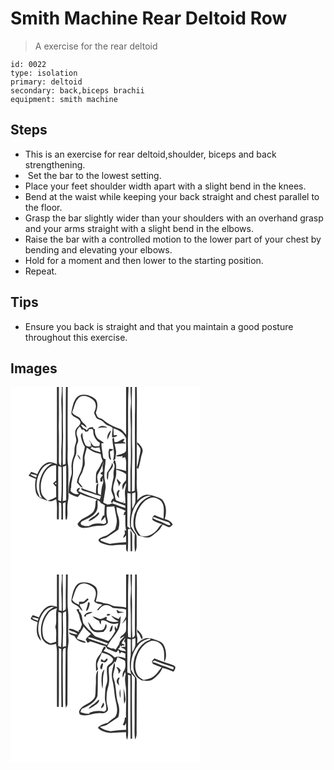 # Smith Machine Rear Deltoid Row
> A exercise for the rear deltoid

``` 
id: 0022 
type: isolation 
primary: deltoid 
secondary: back,biceps brachii 
equipment: smith machine 
``` 

## Steps

 - This is an exercise for rear deltoid,shoulder, biceps and back strengthening.
 -  Set the bar to the lowest setting.
 - Place your feet shoulder width apart with a slight bend in the knees.
 - Bend at the waist while keeping your back straight and chest parallel to the floor.
 - Grasp the bar slightly wider than your shoulders with an overhand grasp and your arms straight with a slight bend in the elbows.
 - Raise the bar with a controlled motion to the lower part of your chest by bending and elevating your elbows.
 - Hold for a moment and then lower to the starting position.
 - Repeat.

## Tips

 - Ensure you back is straight and that you maintain a good posture throughout this exercise.

## Images

<svg width="227pt" height="300" viewBox="0 0 227 225" xmlns="http://www.w3.org/2000/svg"><g fill="#FFF"><path d="M0 0h55.71c0 30.85.02 61.7-.01 92.56-3.79-1.3-7.98-3.45-11.98-1.68-5.71 2.55-9.23 8.13-11.59 13.68-2.4-.97-4.84-1.83-7.29-2.67-1.06 1.45-2.1 2.91-3.15 4.38 2.82 1.59 5.84 2.77 8.84 3.96-1.42 5.11-1.17 10.49-.21 15.65 1.06 3.81 3.86 7.55 8 8.18 3.37 1.57 6.95 3.18 10.75 3.07 2.05-.44 3.89-1.5 5.75-2.43 1.68 7.93.58 16.08.91 24.11l2.26.04c.15-6.88.01-13.77.13-20.66.89.4 1.77.8 2.65 1.19.53 6.53.21 13.08.28 19.62h1.97c-.04-6.49.13-12.98-.18-19.46 1.07-.48 2.13-.96 3.2-1.43-.01 6.99-.66 14.04.28 21l1.22-.05c1.47-5.25.51-10.75.78-16.11-.08-4.37 1.53-8.57 1.27-12.95-.65-11.69.26-23.41-.35-35.1-1.21-6.94-.66-13.99-.57-20.98-.3-24.64-.08-49.28.01-73.92h70.03c.05 19.08-.11 38.16.08 57.24-2.16-2.39-3.98-5.31-6.89-6.85-7.24-2.68-14.57-5.76-20.4-10.91-2.09-1.39-4.6-1.97-6.74-3.25-1.1-1.58-1.68-3.44-2.42-5.2 1.8-5.17 3.39-11.41-.18-16.21-4.88-4.35-11.92-7.02-18.4-5.08-4.56 1.51-6.91 6.21-8.38 10.44-.98 3.86-2.28 7.73-2.35 11.75 1.9 5.37 10.58 4.71 10.99 11.15-.91 3.61-5.26 5.61-6.19 9.42-.8 3.57.65 7.07 1.09 10.59.33 2.49-.82 4.82-1.47 7.15-1.27 4.05-.03 8.48-1.66 12.44-1.48 3.95-2.62 8.07-2.64 12.31-.07 4 1.07 8.1-.39 11.98-2.12 6.48-3.2 13.31-2.9 20.14 3.33 2.29 7.02 4 10.95 4.97 1.04-1.26 2.07-2.52 3.11-3.77 6.23 3.34 13.36 4.18 19.81 7.02-.39.41-1.18 1.22-1.57 1.62-.27 4.22-.18 8.84-2.66 12.47-3.26 3.98-8.07 6.13-12.51 8.49-2.85 1.33-4.55 4.07-6.59 6.32 1.21 4.71 6.63 5.15 10.68 4.72 5.01-.7 9.83-2.68 14.95-2.52 3.39-.07 7.65.7 9.97-2.46 1.75-1.59.54-3.95.24-5.87-1.31-4.65-.97-9.52-.79-14.27 3.03-.05 6.04-.52 9.07-.62 1.11 4.57 1.73 9.25 2.7 13.85 1.04 4.74-.33 9.52-1.74 14.03-2.45 1.65-4.83 3.38-7.11 5.24-3.47 3.08-8.73 2.86-12.08 6.14-2.1 1.75.83 3.83 2.37 4.67 4.86 1.88 10.12 3.69 15.4 2.78 4.84-.71 9.74-.38 14.6-.72.29 2.92-.95 6.68 1.97 8.63.87-9.06.26-18.17.42-27.26.77-.01 2.3-.05 3.06-.06 1.58 2.07 3.26 4.08 4.99 6.04-.22 7.13-.64 14.32.37 21.41 2.81-4.14 1.63-9.31 1.89-13.99-.16-2.89.58-6.27-1.56-8.62-1.96-2.54-3.56-5.32-5.15-8.1-.39-9.36.89-19.32 6.71-27 3.79-5.66 10.13-10.49 17.29-9.64-4.27 1.75-8.56 3.83-11.63 7.41-3.87 3.8-5.54 9.05-7.92 13.78-1.49 5.58-2.27 11.52-.94 17.22.79 3.55 3.12 6.43 5.12 9.37 4.59.82 9.24 3.24 13.95 1.82 3.36-1.39 5.72-4.34 8.65-6.38 3.09-2.1 4.73-5.52 6.7-8.56 2.27.65 4.33 1.86 6.56 2.65 2.35 1.3 3.88-1.64 5.59-2.75-1.8-3.97-5.68-5.8-9.71-6.76 2.35-7.08 2.38-15.35-1.83-21.75-1.24-2.15-3.63-3.13-5.83-4-4.32-1.71-8.81-3.29-13.51-3.4-4.77.19-8.5 3.59-11.81 6.67.19-3.34.54-6.72.08-10.05-1.35-8.27-.23-16.67-.67-24.99.22-17.3-.12-34.6.09-51.9-.12-16.33.46-32.67-.08-48.99H227v225H0V0m152 69.93l.72-.8c1.08 1.59 2.43 3.07 3.13 4.88.6 3.72-1.03 7.24-1.55 10.86-.54 3.99-1.57 7.87-2.73 11.72.44.71.9 1.41 1.36 2.12 2.82-6.32 2.97-13.33 5.31-19.79 1.83-5.31-2.92-9.52-6.23-12.91-.01 1.31-.01 2.61-.01 3.92m-8.08 101.76c.15 8.46.11 16.92.2 25.38.48-.01 1.43-.02 1.91-.02-.08-6.39.09-12.77-.05-19.15-.02-2.24-.68-4.43-2.06-6.21z"/><path d="M58.1 0h3.44c.13 3.3.11 6.61-.24 9.9-.93 9.36.38 18.75.12 28.13-.18 11.98.44 23.99-.39 35.96-.42 6.81.48 13.68-.54 20.46-3.16-1.77-2.34-5.45-2.45-8.43.03-12.67.26-25.34-.16-38 .47-16 .04-32.01.22-48.02zM62.59 0h3.93c-.46 30.83.08 61.68-.48 92.51-.8.26-2.41.78-3.22 1.04-.16-11.51-.07-23.03.28-34.54-.35-13-.31-26-.23-39.01-.04-6.67-.55-13.33-.28-20zM141.61 0h2.37c.01 5.06.3 10.1.6 15.15.37 5.31-.66 10.59-.61 15.9-.15 8.01.61 15.99.45 24-.18 14.99.46 29.99-.45 44.97-.13 8.57.12 17.14-.09 25.71-.68-.22-2.05-.65-2.73-.86-.16-13.63-.01-27.26-.03-40.88.11-8.33-.55-16.65-.06-24.97.18-19.67-.35-39.36.55-59.02zM145.76 0h3.79c-.12 11.33.15 22.66-.22 33.98-.17 30.18.25 60.37-.33 90.55-.82.25-2.44.77-3.25 1.03.17-12.16-.24-24.33.21-36.48.25-6.7.14-13.41-.07-20.1-.34-15.34.37-30.7-.35-46.03-.08-7.65.3-15.3.22-22.95zM82.38 12.55c4.47-3.34 10.41-1.44 14.63 1.33 3.02 1.64 5.23 4.75 5.37 8.23.53 3.16-1.24 5.99-2.05 8.92.53 1.95 1.52 3.74 2.42 5.54.83 1.94 3.28 2.01 4.93 2.92 3.05.96 4.83 3.75 7.23 5.63 2.55 1.35 5.62 1.82 7.71 3.97-.16 3.82-1.11 7.62-.63 11.47 2.14-.69 5.12-.19 6.1-2.76-1.08.04-3.23.11-4.3.14-.07-2.76-.1-5.52-.24-8.27 6.43 1.49 12.14 5.61 15.02 11.63.33 5.15.27 10.34.03 15.5-2.51 3.76-7.62 3.59-11.36 5.38l-.08 1c2.54.1 5.08-.08 7.6-.39l-.88 2.47c.91-.25 2.72-.76 3.63-1.01 2.33 5.2.72 11.09 1.26 16.59-3.94-1.22-7.95-2.44-12.11-2.59.51-3.66-.05-7.39-1.52-10.77-1.42.26-1.23 2.33-1.89 3.29 2.39 2.16 1.77 5.59.95 8.33-.9 2.88-.57 5.95-.45 8.92-1.13 4.58-1.97 9.22-2.63 13.88-.86 4.13 2.6 7.45 2.65 11.53-.47.37-1.42 1.1-1.9 1.47-.46 1.13-.93 2.27-1.4 3.39.51.21 1.54.62 2.06.82l.44-2.28c4.75 2.18 9.8 3.58 14.69 5.41.05.75.16 2.24.21 2.98-5.44-1.43-10.48-4.01-15.87-5.56-1.86.34-3.57 1.67-5.53 1.26-1.84-.48-3.46-1.55-5.15-2.4.79-5.51 1.97-10.96 2.7-16.48.75-4.43-.85-8.75-1.31-13.12-.66-7.49 1.3-14.87 1.48-22.32-1.52-.09-3.12-.78-3.12-2.54-.51-5.48-1.98-10.86-2-16.38.78-.08 2.35-.24 3.13-.33-2.22-2.03-4.86-3.5-7.3-5.22-2.92-3.24-4.04-7.78-3.54-12.06l-1.39.73c-.18-.53-.55-1.6-.73-2.13l-.46-.46c-3.14-.54-6.2 1.1-7.22 4.14-.77-1.72-2.51-2.27-4.14-2.78-1.02-1.4-2.09-2.76-3.03-4.21 3.03-.77 4.46 2.64 7.16 3.22-1.11-3.96-5.46-5.47-7.04-9.18-1.77-4.97-8.68-4.16-10.5-9.18 2.65-5.93 3.2-13.17 8.37-17.67m22.53 37.04c3.61-1.61 7.51-1.04 11.33-.88-3.4-2.44-8.84-3.24-11.33.88m11.56 13.57c1.44-3.69 3.25-7.26 4.27-11.09-3.61 2.34-5.09 6.99-4.27 11.09m5.77-.93c.33 8.59 3.64 17.16.73 25.69l2.92-1.48c.01-3.44 1.37-6.83.68-10.27-.45-2.75-1.12-5.46-1.7-8.18 4.41.5 8.77-.75 13.16-.13.03-1.57-1.86-1.61-2.9-2.12.62-1.13 1.23-2.27 1.81-3.42-4.62-.31-7.34 5.22-12.21 3.66-.26-1.88-.49-3.77-.68-5.66-.61.64-1.21 1.27-1.81 1.91m-3.54 11.85c-.72 1.89-1.26 3.88-1 5.93.27 2.65-.19 6.42 3.09 7.32a38.76 38.76 0 0 1-1.5-10.15c1.67-.25 3.11-1.03 4.19-2.32l-4.78-.78m-2.92 28.84c.17 2.85-.78 6.01.84 8.58.74-2.85.81-5.8 1.07-8.71 2.04-3.64 7.41-7.28 4.28-11.89-.71 4.62-3.71 8.24-6.19 12.02z"/><path d="M83.15 47.45c.92 1.21 1.74 2.48 2.54 3.76.6 0 1.8-.01 2.4-.01.46.63 1.39 1.88 1.86 2.51.8-.15 2.41-.46 3.21-.61.22-.62.65-1.84.87-2.45 1-.11 2.99-.34 3.98-.46.45.68.88 1.37 1.31 2.06-.45 5.78 2.97 11.81 7.91 14.78-.16 1.28-.31 2.56-.46 3.84-2.42.11-5.03.85-7.3-.34-2.18-2.14-3.15-5.24-5.54-7.19 1.14 2.16 3.6 4.02 2.26 6.73l1.42.89c-2.94 1.12-6.94.89-8.31-2.45-1.73-4.33-3.23-8.91-2.85-13.64-1.63 1.11-2.41 3.05-1.88 4.98 1.05 4.19 2 8.53 4.66 12.04-.53 3.75-1.7 7.36-2.4 11.07-.47 4.7.48 9.59-1.3 14.12-.86 6.37-5.9 11.29-5.71 17.92 2.59 1.75 3.55 5.53 7.08 5.74-1.54-2.35-3.39-4.47-5.21-6.6.58-3.01.98-6.18 2.84-8.74 2.08-2.94 2.55-6.57 3.83-9.86 1.86-3.98-.22-8.37.62-12.51.67-3.48 1.86-6.84 2.56-10.31 3.59 1.91 6.57 4.95 10.55 6.12 2.03.54 4.09.99 6.11 1.58a26.3 26.3 0 0 0 2.48 8.54c-1.27 1.82-2.3 3.79-3.14 5.84-1.24 2.89-3.71 5.14-4.64 8.18-.69 4.04-.24 8.16-.52 12.23.69.03 2.07.1 2.75.13-.51-3.84-2.14-8.2.31-11.72 2.72-4.32 4.49-9.1 6.35-13.83-.19 1.59-.67 3.11-1.29 4.58.11 2.3.2 4.6.27 6.91-1.25.58-2.14 1.57-2.8 2.76.98.57 1.95 1.14 2.93 1.72a46.632 46.632 0 0 0-3.22 4.06l.12 3.62c.82.04 1.65.09 2.48.14.06-1.6.13-3.19.22-4.79.41 2.34 1.37 4.82.37 7.14-1.72 4.41-1.88 9.21-2.24 13.88-.84-.37-2.52-1.12-3.36-1.49-1.16-4.3.07-8.68.06-13.03-.69.62-1.37 1.26-2.03 1.91-.74 3.48-.75 7.05-.72 10.59-5.58-2.82-11.81-3.93-17.42-6.69-.89 2.15 1.28 3.2 2.91 3.55 6.88 1.87 13.55 4.43 20.43 6.29-.42 1.38-.83 2.77-1.26 4.15-8.82-2.92-17.6-6.08-25.97-10.14.6-.97 1.79-2.91 2.39-3.88-2.35-.11-3.81.88-4.36 2.97.49 1.67 1.79 2.91 2.75 4.3-3.17 1.14-6.64-.46-9.01-2.55-1.83-1.61-.41-4.03-.15-6-.34-3.95 1.13-7.78 1.52-11.69 1.45-6.25-.18-12.74 1.32-18.98.63-3.2 2.46-6 3.15-9.18.5-4.13-.52-8.52 1.54-12.35 1.45-2.83.73-5.92-.47-8.66-1.76-4.1-.11-8.71 3.2-11.48M80.11 80.8c.87 2.37 2.03 4.67 3.75 6.56.08-2.8-1.78-4.87-3.75-6.56z"/><path d="M95.88 73.59c.7-.65 1.39-1.31 2.1-1.94 2.5 2.4 5.85 1.09 8.81.7.41 1.98.86 3.96 1.29 5.94-4.32-.85-8.66-1.94-12.2-4.7zM38.35 97.5c2.9-3.64 7.33-5.99 12.06-5.76-9.66 4.53-14.93 15.08-15.84 25.31-.08 5.65-.09 11.74 3.49 16.47-.79-.36-2.37-1.09-3.16-1.45-1.19-3.67-3.29-7.11-3.47-11.04-.77-8.33 1.72-16.96 6.92-23.53z"/><path d="M42.24 100.96c2.72-3.95 7.49-7.56 12.43-6.86.32 6.09.02 12.19.12 18.28a74.767 74.767 0 0 0-3.67 3.22 20.61 20.61 0 0 0 3.63 3.95c.06 4.1.02 8.2.07 12.3-2.94 2.34-6.67 3.16-10.07 4.6-3.23-2.86-7-5.75-7.86-10.26-1.68-8.66.34-17.97 5.35-25.23zM57.32 94.91c1.39.68 4.35.18 3.93 2.45-.03 13.26.55 26.55-.61 39.78-.84-.35-2.52-1.06-3.36-1.41.06-13.61-.11-27.22.04-40.82zM62.91 95.72c1.32-.46 2.64-.92 3.96-1.39 0 13.85.06 27.69-.08 41.54-1.36.37-2.72.74-4.07 1.1.53-13.75.22-27.49.19-41.25zM126.83 99.11c4.2 1.36 8.67 2.54 11.96 5.66-.06 2.38.06 4.77-.24 7.14-1.21 1.9-3.34 3.18-4.05 5.39-.84 2-.17 4.16.08 6.21 1.55-2.65 2.07-5.82 4.18-8.15.07 4.27-1.83 8.31-1.48 12.6.29 3.85.57 7.71.64 11.58l-2.88-.07 1-2.87c-.4.58-1.18 1.76-1.57 2.34-2.49-.96-5.1-1.65-7.52-2.81-2.01-3-1.37-6.93-2.96-10.14-2.35-5.65.88-11.33 2.04-16.83 1.13-3.23.85-6.69.8-10.05m2.76 20.54c.97-1.54 1.92-3.09 2.85-4.65-1.48-1.75-3.05-3.44-4.82-4.91-.41 3.44 3.14 5.93 1.97 9.56m-2.16 8.43c-.18 2.19 1.68 3.74 2.93 5.29-.2-1.78-.46-3.55-.77-5.31.51-1.51 1-3.03 1.47-4.56-2.53-.04-3.28 2.57-3.63 4.58zM23.7 104.45c2.68-.14 5.21.77 7.74 1.45l-.52 2.62c-2.52-1.12-5.46-1.75-7.22-4.07z"/><path d="M53.57 115.02c1.38-.44 1.85.06 1.41 1.48-1.37.43-1.85-.06-1.41-1.48zM140.3 127.04c1.31.26 2.62.51 3.93.78.05 7.36.22 14.74-.02 22.1-1.03 6.64-1.55 13.45-.28 20.11-.91-.64-2.74-1.93-3.66-2.57.06-13.47-.08-26.95.03-40.42zM145.94 127.67l3.93-1.29c-.01 3.23.07 6.47.03 9.71.17 3.75-2.15 6.93-3.71 10.15-.3-6.18-.44-12.38-.25-18.57zM167.27 133.38c4.48-2.23 9.62.22 13.09 3.2 5.43 5.76 3.08 14.34 3.33 21.46-3.64-1.28-7.15-2.91-10.74-4.31-2 .67-3.12 3.83-2.55 5.9 3.34 2.71 7.77 3.51 11.66 5.16-3.37 1.26-4.43 5.04-6.88 7.37-4.63 5.12-12.26 8.8-19.08 6.26-3.47-3.98-6.28-8.84-6.35-14.26-.19-4.5.84-8.93 1.97-13.26 3.09-7.24 7.73-14.8 15.55-17.52zM104.51 135.75c1.52.82 3.3 1.51 3.59 3.43 1.69.92 3.4 1.81 5.1 2.71-.34 4.27-.64 8.55-.59 12.85l-1.33-.83c-.88 2.23-2.83 4.27-2.33 6.84 1.74-1.44 3.26-3.1 4.5-4.98.65 2.34 1.17 4.71 1.52 7.11l-2.71 1.55c-5.64-.92-11.88-1.61-16.87 1.83-.21-.23-.64-.68-.85-.91l.4 1.51c-2.66.15-5.41.29-7.92-.8-3.18-.05-3.65-3.68-1.04-5.07 6.05-2.89 13.11-5.42 16.78-11.42 2.79-4.09 1.46-9.22 1.75-13.82m.95 14.54c-1.73 1.7-3.24 3.67-5.34 4.95-2.37 1.74-5.48 2.96-6.49 5.97 4.32-1.4 8.09-4.22 11.39-7.27.71-.85 2.44-3.48.44-3.65zM127.14 144.18c3.85 1.34 7.83 2.41 11.29 4.66-2.31.77-2.2 3.19-2.63 5.13.48-.21 1.43-.61 1.9-.82.26 6.56-.52 13.23 1.22 19.65-.5-.36-1.49-1.07-1.99-1.42.15 1.56.28 3.12.39 4.69-.88 1.64-1.96 3.25-2.01 5.2 1.28-.91 2.4-2.02 3.46-3.17-.1 2.72-.08 5.45-.06 8.17-6.56.39-13.1.86-19.59 1.91a71.39 71.39 0 0 1-10.71-3.71c-.12-.39-.35-1.18-.46-1.57 3.07-1.36 6.77-1.25 9.37-3.62 4.01-2.69 8.03-5.39 12.02-8.12a26.765 26.765 0 0 0-.64-17.77c-1.11-2.95-1.33-6.11-1.56-9.21z"/><path d="M171.19 157.78c-.82-2.18 1.66-1.58 2.84-1.09 4.92 1.91 9.85 3.79 14.89 5.36 1.97.26 2.45 2.31 2.96 3.89-3.76.05-6.71-2.48-10.06-3.76-3.5-1.56-7.32-2.44-10.63-4.4z"/></g><g fill="#333"><path d="M55.71 0h2.39c-.18 16.01.25 32.02-.22 48.02.42 12.66.19 25.33.16 38 .11 2.98-.71 6.66 2.45 8.43 1.02-6.78.12-13.65.54-20.46.83-11.97.21-23.98.39-35.96.26-9.38-1.05-18.77-.12-28.13.35-3.29.37-6.6.24-9.9h1.05c-.27 6.67.24 13.33.28 20-.08 13.01-.12 26.01.23 39.01-.35 11.51-.44 23.03-.28 34.54.81-.26 2.42-.78 3.22-1.04.56-30.83.02-61.68.48-92.51h2.16c-.09 24.64-.31 49.28-.01 73.92-.09 6.99-.64 14.04.57 20.98.61 11.69-.3 23.41.35 35.1.26 4.38-1.35 8.58-1.27 12.95-.27 5.36.69 10.86-.78 16.11l-1.22.05c-.94-6.96-.29-14.01-.28-21-1.07.47-2.13.95-3.2 1.43.31 6.48.14 12.97.18 19.46h-1.97c-.07-6.54.25-13.09-.28-19.62-.88-.39-1.76-.79-2.65-1.19-.12 6.89.02 13.78-.13 20.66l-2.26-.04c-.33-8.03.77-16.18-.91-24.11-1.86.93-3.7 1.99-5.75 2.43-3.8.11-7.38-1.5-10.75-3.07-4.14-.63-6.94-4.37-8-8.18-.96-5.16-1.21-10.54.21-15.65-3-1.19-6.02-2.37-8.84-3.96 1.05-1.47 2.09-2.93 3.15-4.38 2.45.84 4.89 1.7 7.29 2.67 2.36-5.55 5.88-11.13 11.59-13.68 4-1.77 8.19.38 11.98 1.68.03-30.86.01-61.71.01-92.56M38.35 97.5c-5.2 6.57-7.69 15.2-6.92 23.53.18 3.93 2.28 7.37 3.47 11.04.79.36 2.37 1.09 3.16 1.45-3.58-4.73-3.57-10.82-3.49-16.47.91-10.23 6.18-20.78 15.84-25.31-4.73-.23-9.16 2.12-12.06 5.76m3.89 3.46c-5.01 7.26-7.03 16.57-5.35 25.23.86 4.51 4.63 7.4 7.86 10.26 3.4-1.44 7.13-2.26 10.07-4.6-.05-4.1-.01-8.2-.07-12.3a20.61 20.61 0 0 1-3.63-3.95c1.19-1.11 2.41-2.19 3.67-3.22-.1-6.09.2-12.19-.12-18.28-4.94-.7-9.71 2.91-12.43 6.86m15.08-6.05c-.15 13.6.02 27.21-.04 40.82.84.35 2.52 1.06 3.36 1.41 1.16-13.23.58-26.52.61-39.78.42-2.27-2.54-1.77-3.93-2.45m5.59.81c.03 13.76.34 27.5-.19 41.25 1.35-.36 2.71-.73 4.07-1.1.14-13.85.08-27.69.08-41.54-1.32.47-2.64.93-3.96 1.39m-39.21 8.73c1.76 2.32 4.7 2.95 7.22 4.07l.52-2.62c-2.53-.68-5.06-1.59-7.74-1.45m29.87 10.57c-.44 1.42.04 1.91 1.41 1.48.44-1.42-.03-1.92-1.41-1.48zM138.71 0h2.9c-.9 19.66-.37 39.35-.55 59.02-.49 8.32.17 16.64.06 24.97.02 13.62-.13 27.25.03 40.88.68.21 2.05.64 2.73.86.21-8.57-.04-17.14.09-25.71.91-14.98.27-29.98.45-44.97.16-8.01-.6-15.99-.45-24-.05-5.31.98-10.59.61-15.9-.3-5.05-.59-10.09-.6-15.15h1.78c.08 7.65-.3 15.3-.22 22.95.72 15.33.01 30.69.35 46.03.21 6.69.32 13.4.07 20.1-.45 12.15-.04 24.32-.21 36.48.81-.26 2.43-.78 3.25-1.03.58-30.18.16-60.37.33-90.55.37-11.32.1-22.65.22-33.98h1.91c.54 16.32-.04 32.66.08 48.99-.21 17.3.13 34.6-.09 51.9.44 8.32-.68 16.72.67 24.99.46 3.33.11 6.71-.08 10.05 3.31-3.08 7.04-6.48 11.81-6.67 4.7.11 9.19 1.69 13.51 3.4 2.2.87 4.59 1.85 5.83 4 4.21 6.4 4.18 14.67 1.83 21.75 4.03.96 7.91 2.79 9.71 6.76-1.71 1.11-3.24 4.05-5.59 2.75-2.23-.79-4.29-2-6.56-2.65-1.97 3.04-3.61 6.46-6.7 8.56-2.93 2.04-5.29 4.99-8.65 6.38-4.71 1.42-9.36-1-13.95-1.82-2-2.94-4.33-5.82-5.12-9.37-1.33-5.7-.55-11.64.94-17.22 2.38-4.73 4.05-9.98 7.92-13.78 3.07-3.58 7.36-5.66 11.63-7.41-7.16-.85-13.5 3.98-17.29 9.64-5.82 7.68-7.1 17.64-6.71 27 1.59 2.78 3.19 5.56 5.15 8.1 2.14 2.35 1.4 5.73 1.56 8.62-.26 4.68.92 9.85-1.89 13.99-1.01-7.09-.59-14.28-.37-21.41-1.73-1.96-3.41-3.97-4.99-6.04-.76.01-2.29.05-3.06.06-.16 9.09.45 18.2-.42 27.26-2.92-1.95-1.68-5.71-1.97-8.63-4.86.34-9.76.01-14.6.72-5.28.91-10.54-.9-15.4-2.78-1.54-.84-4.47-2.92-2.37-4.67 3.35-3.28 8.61-3.06 12.08-6.14 2.28-1.86 4.66-3.59 7.11-5.24 1.41-4.51 2.78-9.29 1.74-14.03-.97-4.6-1.59-9.28-2.7-13.85-3.03.1-6.04.57-9.07.62-.18 4.75-.52 9.62.79 14.27.3 1.92 1.51 4.28-.24 5.87-2.32 3.16-6.58 2.39-9.97 2.46-5.12-.16-9.94 1.82-14.95 2.52-4.05.43-9.47-.01-10.68-4.72 2.04-2.25 3.74-4.99 6.59-6.32 4.44-2.36 9.25-4.51 12.51-8.49 2.48-3.63 2.39-8.25 2.66-12.47.39-.4 1.18-1.21 1.57-1.62-6.45-2.84-13.58-3.68-19.81-7.02-1.04 1.25-2.07 2.51-3.11 3.77-3.93-.97-7.62-2.68-10.95-4.97-.3-6.83.78-13.66 2.9-20.14 1.46-3.88.32-7.98.39-11.98.02-4.24 1.16-8.36 2.64-12.31 1.63-3.96.39-8.39 1.66-12.44.65-2.33 1.8-4.66 1.47-7.15-.44-3.52-1.89-7.02-1.09-10.59.93-3.81 5.28-5.81 6.19-9.42-.41-6.44-9.09-5.78-10.99-11.15.07-4.02 1.37-7.89 2.35-11.75 1.47-4.23 3.82-8.93 8.38-10.44 6.48-1.94 13.52.73 18.4 5.08 3.57 4.8 1.98 11.04.18 16.21.74 1.76 1.32 3.62 2.42 5.2 2.14 1.28 4.65 1.86 6.74 3.25 5.83 5.15 13.16 8.23 20.4 10.91 2.91 1.54 4.73 4.46 6.89 6.85-.19-19.08-.03-38.16-.08-57.24M82.38 12.55c-5.17 4.5-5.72 11.74-8.37 17.67 1.82 5.02 8.73 4.21 10.5 9.18 1.58 3.71 5.93 5.22 7.04 9.18-2.7-.58-4.13-3.99-7.16-3.22.94 1.45 2.01 2.81 3.03 4.21 1.63.51 3.37 1.06 4.14 2.78 1.02-3.04 4.08-4.68 7.22-4.14l.46.46c.18.53.55 1.6.73 2.13l1.39-.73c-.5 4.28.62 8.82 3.54 12.06 2.44 1.72 5.08 3.19 7.3 5.22-.78.09-2.35.25-3.13.33.02 5.52 1.49 10.9 2 16.38 0 1.76 1.6 2.45 3.12 2.54-.18 7.45-2.14 14.83-1.48 22.32.46 4.37 2.06 8.69 1.31 13.12-.73 5.52-1.91 10.97-2.7 16.48 1.69.85 3.31 1.92 5.15 2.4 1.96.41 3.67-.92 5.53-1.26 5.39 1.55 10.43 4.13 15.87 5.56-.05-.74-.16-2.23-.21-2.98-4.89-1.83-9.94-3.23-14.69-5.41l-.44 2.28c-.52-.2-1.55-.61-2.06-.82.47-1.12.94-2.26 1.4-3.39.48-.37 1.43-1.1 1.9-1.47-.05-4.08-3.51-7.4-2.65-11.53.66-4.66 1.5-9.3 2.63-13.88-.12-2.97-.45-6.04.45-8.92.82-2.74 1.44-6.17-.95-8.33.66-.96.47-3.03 1.89-3.29 1.47 3.38 2.03 7.11 1.52 10.77 4.16.15 8.17 1.37 12.11 2.59-.54-5.5 1.07-11.39-1.26-16.59-.91.25-2.72.76-3.63 1.01l.88-2.47c-2.52.31-5.06.49-7.6.39l.08-1c3.74-1.79 8.85-1.62 11.36-5.38.24-5.16.3-10.35-.03-15.5-2.88-6.02-8.59-10.14-15.02-11.63.14 2.75.17 5.51.24 8.27 1.07-.03 3.22-.1 4.3-.14-.98 2.57-3.96 2.07-6.1 2.76-.48-3.85.47-7.65.63-11.47-2.09-2.15-5.16-2.62-7.71-3.97-2.4-1.88-4.18-4.67-7.23-5.63-1.65-.91-4.1-.98-4.93-2.92-.9-1.8-1.89-3.59-2.42-5.54.81-2.93 2.58-5.76 2.05-8.92-.14-3.48-2.35-6.59-5.37-8.23-4.22-2.77-10.16-4.67-14.63-1.33m.77 34.9c-3.31 2.77-4.96 7.38-3.2 11.48 1.2 2.74 1.92 5.83.47 8.66-2.06 3.83-1.04 8.22-1.54 12.35-.69 3.18-2.52 5.98-3.15 9.18-1.5 6.24.13 12.73-1.32 18.98-.39 3.91-1.86 7.74-1.52 11.69-.26 1.97-1.68 4.39.15 6 2.37 2.09 5.84 3.69 9.01 2.55-.96-1.39-2.26-2.63-2.75-4.3.55-2.09 2.01-3.08 4.36-2.97-.6.97-1.79 2.91-2.39 3.88 8.37 4.06 17.15 7.22 25.97 10.14.43-1.38.84-2.77 1.26-4.15-6.88-1.86-13.55-4.42-20.43-6.29-1.63-.35-3.8-1.4-2.91-3.55 5.61 2.76 11.84 3.87 17.42 6.69-.03-3.54-.02-7.11.72-10.59.66-.65 1.34-1.29 2.03-1.91.01 4.35-1.22 8.73-.06 13.03.84.37 2.52 1.12 3.36 1.49.36-4.67.52-9.47 2.24-13.88 1-2.32.04-4.8-.37-7.14-.09 1.6-.16 3.19-.22 4.79-.83-.05-1.66-.1-2.48-.14l-.12-3.62c1-1.41 2.07-2.77 3.22-4.06-.98-.58-1.95-1.15-2.93-1.72.66-1.19 1.55-2.18 2.8-2.76-.07-2.31-.16-4.61-.27-6.91.62-1.47 1.1-2.99 1.29-4.58-1.86 4.73-3.63 9.51-6.35 13.83-2.45 3.52-.82 7.88-.31 11.72-.68-.03-2.06-.1-2.75-.13.28-4.07-.17-8.19.52-12.23.93-3.04 3.4-5.29 4.64-8.18.84-2.05 1.87-4.02 3.14-5.84a26.3 26.3 0 0 1-2.48-8.54c-2.02-.59-4.08-1.04-6.11-1.58-3.98-1.17-6.96-4.21-10.55-6.12-.7 3.47-1.89 6.83-2.56 10.31-.84 4.14 1.24 8.53-.62 12.51-1.28 3.29-1.75 6.92-3.83 9.86-1.86 2.56-2.26 5.73-2.84 8.74 1.82 2.13 3.67 4.25 5.21 6.6-3.53-.21-4.49-3.99-7.08-5.74-.19-6.63 4.85-11.55 5.71-17.92 1.78-4.53.83-9.42 1.3-14.12.7-3.71 1.87-7.32 2.4-11.07-2.66-3.51-3.61-7.85-4.66-12.04-.53-1.93.25-3.87 1.88-4.98-.38 4.73 1.12 9.31 2.85 13.64 1.37 3.34 5.37 3.57 8.31 2.45l-1.42-.89c1.34-2.71-1.12-4.57-2.26-6.73 2.39 1.95 3.36 5.05 5.54 7.19 2.27 1.19 4.88.45 7.3.34.15-1.28.3-2.56.46-3.84-4.94-2.97-8.36-9-7.91-14.78-.43-.69-.86-1.38-1.31-2.06-.99.12-2.98.35-3.98.46-.22.61-.65 1.83-.87 2.45-.8.15-2.41.46-3.21.61-.47-.63-1.4-1.88-1.86-2.51-.6 0-1.8.01-2.4.01-.8-1.28-1.62-2.55-2.54-3.76m12.73 26.14c3.54 2.76 7.88 3.85 12.2 4.7-.43-1.98-.88-3.96-1.29-5.94-2.96.39-6.31 1.7-8.81-.7-.71.63-1.4 1.29-2.1 1.94m30.95 25.52c.05 3.36.33 6.82-.8 10.05-1.16 5.5-4.39 11.18-2.04 16.83 1.59 3.21.95 7.14 2.96 10.14 2.42 1.16 5.03 1.85 7.52 2.81.39-.58 1.17-1.76 1.57-2.34l-1 2.87 2.88.07c-.07-3.87-.35-7.73-.64-11.58-.35-4.29 1.55-8.33 1.48-12.6-2.11 2.33-2.63 5.5-4.18 8.15-.25-2.05-.92-4.21-.08-6.21.71-2.21 2.84-3.49 4.05-5.39.3-2.37.18-4.76.24-7.14-3.29-3.12-7.76-4.3-11.96-5.66m13.47 27.93c-.11 13.47.03 26.95-.03 40.42.92.64 2.75 1.93 3.66 2.57-1.27-6.66-.75-13.47.28-20.11.24-7.36.07-14.74.02-22.1-1.31-.27-2.62-.52-3.93-.78m5.64.63c-.19 6.19-.05 12.39.25 18.57 1.56-3.22 3.88-6.4 3.71-10.15.04-3.24-.04-6.48-.03-9.71l-3.93 1.29m21.33 5.71c-7.82 2.72-12.46 10.28-15.55 17.52-1.13 4.33-2.16 8.76-1.97 13.26.07 5.42 2.88 10.28 6.35 14.26 6.82 2.54 14.45-1.14 19.08-6.26 2.45-2.33 3.51-6.11 6.88-7.37-3.89-1.65-8.32-2.45-11.66-5.16-.57-2.07.55-5.23 2.55-5.9 3.59 1.4 7.1 3.03 10.74 4.31-.25-7.12 2.1-15.7-3.33-21.46-3.47-2.98-8.61-5.43-13.09-3.2m-62.76 2.37c-.29 4.6 1.04 9.73-1.75 13.82-3.67 6-10.73 8.53-16.78 11.42-2.61 1.39-2.14 5.02 1.04 5.07 2.51 1.09 5.26.95 7.92.8l-.4-1.51c.21.23.64.68.85.91 4.99-3.44 11.23-2.75 16.87-1.83l2.71-1.55c-.35-2.4-.87-4.77-1.52-7.11a22.673 22.673 0 0 1-4.5 4.98c-.5-2.57 1.45-4.61 2.33-6.84l1.33.83c-.05-4.3.25-8.58.59-12.85-1.7-.9-3.41-1.79-5.1-2.71-.29-1.92-2.07-2.61-3.59-3.43m22.63 8.43c.23 3.1.45 6.26 1.56 9.21 2.23 5.63 2.46 11.99.64 17.77-3.99 2.73-8.01 5.43-12.02 8.12-2.6 2.37-6.3 2.26-9.37 3.62.11.39.34 1.18.46 1.57a71.39 71.39 0 0 0 10.71 3.71c6.49-1.05 13.03-1.52 19.59-1.91-.02-2.72-.04-5.45.06-8.17-1.06 1.15-2.18 2.26-3.46 3.17.05-1.95 1.13-3.56 2.01-5.2-.11-1.57-.24-3.13-.39-4.69.5.35 1.49 1.06 1.99 1.42-1.74-6.42-.96-13.09-1.22-19.65-.47.21-1.42.61-1.9.82.43-1.94.32-4.36 2.63-5.13-3.46-2.25-7.44-3.32-11.29-4.66m44.05 13.6c3.31 1.96 7.13 2.84 10.63 4.4 3.35 1.28 6.3 3.81 10.06 3.76-.51-1.58-.99-3.63-2.96-3.89-5.04-1.57-9.97-3.45-14.89-5.36-1.18-.49-3.66-1.09-2.84 1.09z"/><path d="M104.91 49.59c2.49-4.12 7.93-3.32 11.33-.88-3.82-.16-7.72-.73-11.33.88zM116.47 63.16c-.82-4.1.66-8.75 4.27-11.09-1.02 3.83-2.83 7.4-4.27 11.09zM122.24 62.23c.6-.64 1.2-1.27 1.81-1.91.19 1.89.42 3.78.68 5.66 4.87 1.56 7.59-3.97 12.21-3.66-.58 1.15-1.19 2.29-1.81 3.42 1.04.51 2.93.55 2.9 2.12-4.39-.62-8.75.63-13.16.13.58 2.72 1.25 5.43 1.7 8.18.69 3.44-.67 6.83-.68 10.27l-2.92 1.48c2.91-8.53-.4-17.1-.73-25.69zM152 69.93c0-1.31 0-2.61.01-3.92 3.31 3.39 8.06 7.6 6.23 12.91-2.34 6.46-2.49 13.47-5.31 19.79-.46-.71-.92-1.41-1.36-2.12 1.16-3.85 2.19-7.73 2.73-11.72.52-3.62 2.15-7.14 1.55-10.86-.7-1.81-2.05-3.29-3.13-4.88l-.72.8z"/><path d="M118.7 74.08l4.78.78c-1.08 1.29-2.52 2.07-4.19 2.32.05 3.44.55 6.84 1.5 10.15-3.28-.9-2.82-4.67-3.09-7.32-.26-2.05.28-4.04 1-5.93zM80.11 80.8c1.97 1.69 3.83 3.76 3.75 6.56-1.72-1.89-2.88-4.19-3.75-6.56zM115.78 102.92c2.48-3.78 5.48-7.4 6.19-12.02 3.13 4.61-2.24 8.25-4.28 11.89-.26 2.91-.33 5.86-1.07 8.71-1.62-2.57-.67-5.73-.84-8.58zM129.59 119.65c1.17-3.63-2.38-6.12-1.97-9.56 1.77 1.47 3.34 3.16 4.82 4.91-.93 1.56-1.88 3.11-2.85 4.65zM127.43 128.08c.35-2.01 1.1-4.62 3.63-4.58-.47 1.53-.96 3.05-1.47 4.56.31 1.76.57 3.53.77 5.31-1.25-1.55-3.11-3.1-2.93-5.29zM105.46 150.29c2 .17.27 2.8-.44 3.65-3.3 3.05-7.07 5.87-11.39 7.27 1.01-3.01 4.12-4.23 6.49-5.97 2.1-1.28 3.61-3.25 5.34-4.95zM143.92 171.69c1.38 1.78 2.04 3.97 2.06 6.21.14 6.38-.03 12.76.05 19.15-.48 0-1.43.01-1.91.02-.09-8.46-.05-16.92-.2-25.38z"/></g></svg>
<svg width="227pt" height="300" viewBox="0 0 227 225" xmlns="http://www.w3.org/2000/svg"><g fill="#FFF"><path d="M0 0h55.71c0 12.92.02 25.84 0 38.77-3.17-1.02-6.7-2.37-9.95-.89-5.74 2.53-9.27 8.16-11.64 13.72-2.42-1-4.89-1.9-7.36-2.76-.93 1.4-1.9 2.78-2.67 4.28 2.31 2.23 5.61 2.84 8.48 4.08-1.61 7.42-2.24 16.96 4.14 22.41-.69-3.96-3.02-7.46-3.3-11.51-.81-8.84 1.96-18.14 7.97-24.74 2.78-3.15 6.91-4.57 11.03-4.78-2.87 1.96-5.99 3.7-8.25 6.4-6.87 8.45-9.19 20.06-6.64 30.59 1.4 4.36 5.32 7.67 9.7 8.79 2.53.21 4.99-.63 7.43-1.18.52 3.25 1.14 6.51 1.09 9.81-.02 21.94-.06 43.88 0 65.82.56.01 1.68.02 2.24.03.24-23.57-.03-47.14.17-70.71.95.49 1.9.97 2.85 1.46-.23 23.14-.09 46.28.07 69.41h1.95c-.05-17.99-.47-35.97-.29-53.96.2-5.22-.57-10.54.52-15.68.97-.49 1.98-.91 2.97-1.33-.08 17.31-.41 34.62-.27 51.93.05 6.63-.45 13.3.43 19.89.95-1.44 2.02-2.98 1.92-4.8.14-20.35.15-40.71.13-61.07-.18-5.69 1.73-11.23 1.1-16.95-.92-12.65.89-25.39-.93-37.99-.28-13.01.16-26.03.06-39.04h70.05c.02 13.23-.02 26.46.02 39.69-5.94-1.81-12.52-.32-18.18-3.16-2.68-1.32-5.65-1.74-8.59-1.95-3-1.53-6.31-1.96-9.62-2.12 1.21-5.55 3.55-11.74.25-17.05-4.92-5.46-13.18-7.28-20.11-5.05-3.66 1.66-5.46 5.64-6.87 9.17-1.14 4.05-2.43 8.16-2.58 12.4.89 2.98 4.22 3.89 6.55 5.44 2.97 1.45 4 5.01 7.05 6.4-1.03-2.31-2.3-4.5-3.73-6.59.28-.61.57-1.23.86-1.84 4.36.72 7.23-2.62 9.98-5.34-.32-.39-.97-1.16-1.3-1.54-1.54 1.38-3.08 2.78-4.6 4.19-1.91.05-3.82.11-5.73.16.09.87.27 2.61.37 3.48-3.33-1.14-6.63-2.77-8.51-5.88 2.4-5.69 3.16-12.28 7.46-17 2.73-2.83 7.15-3.33 10.71-1.91 4.1 1.55 8.77 3.97 9.91 8.59 1.06 3.58-.21 7.21-1.24 10.63-1.39 2.66 2.48 3.34 4.09 4.35 1.82.2 3.6.59 5.36 1.09-2.32 1.79-4.44 3.81-6.27 6.11l1.06.86c2.52-2.99 5.54-6.82 9.92-6.41 3.15-.3 5.7 1.59 7.96 3.5 5.22.77 10.58.44 15.73 1.73.03 2.97.29 5.96-.16 8.91-1.14 2.94-3.09 5.47-4.57 8.24 1.6-1.7 3.18-3.42 4.76-5.14-.07 4.66.3 9.34-.17 13.98-.71 1.88-2.41 3.17-3.69 4.66-2.12.6-2.89 2.62-3.54 4.51 1.89-1.09 3.7-2.3 5.54-3.47-1.95 3.42-6.35 5.55-6.35 9.87-1.51 2.2-2.97 4.44-4.43 6.68-1.27-1.33-2.9-1.9-4.6-1.26-1.86-.75-3.7-1.56-5.49-2.47 3.33-7.14 9.27-12.63 13.08-19.48 2.65-5.29 3.12-11.33 3.13-17.15-.8 1.17-1.58 2.35-2.37 3.53-3.04-1.08-5.91-2.56-8.75-4.09 1.79 3.49 5.46 5.06 8.67 6.94-5.06 1.8-10.3.57-14.78-2.12.21-.54.62-1.62.82-2.16-.25-.31-.77-.92-1.03-1.23-2.45 1.13-4.92 3.01-7.76 2.64-2.88-.96-5.41-3.14-8.6-2.97 2.31 2.2 5.06 3.85 7.9 5.27.37 1.61 1.05 3.11 2.15 4.36.1-1.58.21-3.15.33-4.73 4.78-1.71 8.15 2.68 12.47 3.68 2.71.88 5.51-.1 8.2-.51-.65 2.36-1.32 4.71-1.97 7.06-.5-.88-1.5-2.66-2-3.54a8.88 8.88 0 0 0 .29 5.97c-2.25 4.36-4.8 8.61-8.37 12.04-4.65-1.89-9.43-3.43-14.15-5.14-3.37-1.02-4.65-4.63-7.18-6.74-3.31-2.85-6.09-6.2-8.72-9.67-1.54-4.82-.85-10.76-5.08-14.31.05-.6.17-1.82.23-2.43-.87.04-2.59.11-3.45.15 1.42 3.02 3.55 5.8 3.87 9.23.36 3.1 2.03 5.82 2.8 8.79-.52 2.02-1.34 3.95-2.01 5.92-.56.33-1.66.99-2.21 1.32.3.49.9 1.46 1.21 1.95-4.1-1.26-8.09-4.4-12.42-3.86-.07.29-.21.86-.28 1.14 3.29 2.27 8.19 1.96 10.52 5.56-3.6.03-6.93-1.37-10.24-2.58-.09 3.07 4.47 3.48 6.69 4.73 2.2 4.99 7.72 7.57 12.86 7.83.06-.25.2-.74.27-.99-3.29-1.75-6.92-2.64-10.42-3.87 1.64-5.45 6.12-9.31 8.04-14.61 2.52 3.42 5.66 6.29 8.93 8.98-2.48 1.79-4.73 3.86-6.41 6.42.56.98 1.11 1.97 1.64 2.97.12.26.36.78.47 1.03 1.3.03 2.25-1.08 3.37-1.58 5.94 1.67 11.64 4.11 17.67 5.49l.6.31 1.25 1.73c.26.39.77 1.18 1.02 1.57 3.61 1.3 7.09 2.94 10.79 3.99.83-.89 1.67-1.78 2.51-2.67.52 1.48 1 2.96 1.48 4.46.48-.54 1.43-1.63 1.91-2.17 1.62.67 3.25 1.33 4.88 1.99 0 1.85-.01 3.69-.01 5.53-4.16-1.01-8.61-3.01-12.76-.84-3.72-3.69-8.39-6.15-13.38-7.66.91-1.36 1.85-2.72 2.82-4.04-.65-.53-1.3-1.06-1.96-1.58-1.54 2.26-2.83 4.71-3.47 7.39-2.21 2.95-4.94 5.69-6.07 9.29-.89 4.23-.41 8.61-.22 12.89.77-.76 1.54-1.53 2.31-2.3-.62-2.41-1.48-4.98-.65-7.46 1.57-4.2 3.64-8.2 5.28-12.38 4.91 1.27 10.24 2.97 13.27 7.34.72 5.04-5.38 6.12-7.11 9.98-.71 5.65.62 11.34.29 17.02-.38 3.37-2.32 6.4-2.33 9.85-.15 4.3-.87 8.62-.41 12.93.84 3.89 2.02 7.89 1.35 11.91-.71.62-1.43 1.21-2.19 1.76-5.95-1.36-12.21-1.15-17.79 1.49l-.08 1.03c-3.69.01-7.32-.69-10.79-1.95.56-1.61.77-3.72 2.63-4.38 7-3.14 14.89-7.16 17.82-14.73.77-10.33.09-20.69.68-31.03-3.74 4.91-2.07 11.35-2.63 17.04-.47 4.95-.05 9.98-1.02 14.87-3.53 7.76-13.51 8.56-18.15 15.25-1.26 1.62-1.09 4.02-.1 5.72 7.21 3.37 14.59-1.44 21.94-1.41 3.65-.23 8.26.94 10.86-2.41 2.01-1.75.78-4.43.33-6.6-1.38-4.32-1.07-8.92-.81-13.37.27-6.13 3.3-11.82 2.92-18.01.28-4.88-1.13-9.86-.18-14.66 2.33-2.22 5.1-4.02 6.75-6.86.25.31.73.94.97 1.26.76-2.23 1.65-4.41 2.45-6.62 3.03 1.44 6.33 2.41 9.05 4.43.8 4.1.94 8.71-1.51 12.32-1.59 2.38-1.74 5.25-1.12 7.98.99-2.34 1.79-4.76 2.62-7.16.21.73.61 2.19.82 2.92-2.28 7.46 1.01 14.88.52 22.41.28 9.92-.33 19.84-.14 29.76-.34-.06-1.04-.17-1.39-.23.05 3.07-.83 5.98-2.47 8.55.51.31 1.52.92 2.02 1.23.64-1.04 1.28-2.08 1.91-3.12.01 2.69.03 5.37.05 8.06-6.32.22-12.61.67-18.83 1.79-4.49-.6-9.12-2.11-12.69-5.01 2.7-.93 5.56-1.4 8.16-2.59 4.75-2.98 9.32-6.25 13.99-9.34 1.37-4.88 1.68-10.13.21-15.02-3.71-10.05-2.12-21.16-5.81-31.23-2.39-6.51 3.69-12.77.83-19.28-1.29 4.36-2.6 8.77-3 13.32-.4 4.11.88 8.1 1.63 12.09 1.43 7.14 1.35 14.5 3.24 21.56 1.36 6.05 2.88 13.11-1.04 18.55-3.11 1.97-6.12 4.13-8.64 6.85-4.35 1.08-8.82 2.43-11.93 5.88 3.86 4.5 10.11 5.61 15.69 6.26 6.02-.43 12.06-.66 18.09-1 .03 3.1-.11 6.32 1.48 9.12 1.49-5.28.86-10.8.95-16.2.05-20.62-.03-41.23.06-61.85.91.37 1.81.73 2.71 1.1.16 25.25-.06 50.49.28 75.73.48 0 1.43.01 1.91.01-.04-20.35-.48-40.69-.29-61.04 0-5.7.2-11.41-.53-17.07 1.32 1.56 2.67 3.11 4.05 4.63-.27 17.49-.39 35-.3 52.49.09 7.29-.56 14.63.55 21.86 2.75-4.13 1.63-9.26 1.82-13.92.18-18.34.04-36.69.17-55.03-.05-2.08.18-4.4-1.32-6.08-2.11-2.73-3.86-5.7-5.54-8.7-.53-10.27 1.39-21.23 8.42-29.15 3.42-4.7 8.94-7.15 14.54-8.08l.21 1.32c-6.03 1.61-10.96 5.97-14.18 11.2-1.82 2.96-2.89 6.29-4.51 9.36-1.86 6.88-2.75 14.72.63 21.29 1.62 3.35 5.02 5.1 8 7.04 4.11.27 8.64 1.2 12.39-1.03 5.12-3.58 9.92-8.05 12.1-14.07 4.66.77 8.99 2.72 13.3 4.57 1.29-2 3.84-5.31 1.04-7.19-3.92-1.99-8.34-2.72-12.39-4.44-3.95-1.12-7.65-2.95-11.51-4.31-1.11 1.13-2.06 2.4-3.04 3.64l1.2 2.93c3.43 1.61 6.96 3.02 10.6 4.12-3.48 3.84-6.04 8.61-10.49 11.48-3.29 2.35-7.35 3.07-11.25 3.73-2.71-1.67-5.87-3.13-7.31-6.17-4.22-7.37-2.84-16.45.02-24.04 2.87-6.53 7.31-13.06 14.19-15.76 5.55-2.87 12.72.39 15.67 5.53 3.18 5.7 1.74 12.45 2.24 18.66 2.8-4.39 2.44-9.92 1.4-14.81-.99-3.64-2.58-7.79-6.31-9.38-4.94-2.14-10.07-4.52-15.58-4.38-4.78.35-8.68 3.47-11.97 6.69.12-2.34.2-4.69.26-7.04-1.89-6.5-.48-13.26-.76-19.89-.21-18.67.47-37.36-.08-56.02H227v225H0V0m93.05 33.47c-.23 3.56-1.85 6.79-2.47 10.26 2.65-.34 3.12-3.51 3.85-5.61.4-1.78 1.81-5.36-1.38-4.65m34.32 8.91c-.15 1.51.74 2.81 1.32 4.13 2.56-.25 5.1-.63 7.6-1.28-1.84-.37-3.7-.58-5.56-.8-1.08-.76-2.14-1.54-3.36-2.05m-39.08 7.96c.46.06 1.38.17 1.84.23.26-.59.77-1.77 1.03-2.36 2.58-.75 5.23-1.49 7.38-3.18-3.88-.25-9.4.78-10.25 5.31m27.42-2.74c0 .47.01 1.42.01 1.9 1.33-.26 3.04.1 3.86-1.29-.56-1.79-2.61-.43-3.87-.61m-22.75 9.22c1.26 4.03 2.46 8.65 6.19 11.13 3.67 2.42 8.18.74 12.23 1.13 2.39-2.43 5.74-6.52 3.03-9.83-1.19 2.36-1.19 5.83-3.87 7.08-3.61.9-7.9 1.26-11.13-.93-2.42-2.64-3.91-6.01-6.45-8.58m25.69 11.84c3.99.1 3.67-5.05 4.08-7.8-3.01 1.29-2.76 5.24-4.08 7.8m33.52.76c3.74 1.56 2.86 6.48 6.04 8.42 1.43-4.92-3.2-8.68-6.25-11.77.04 1.11.11 2.23.21 3.35m1.04 7.58c.55.59.55.59 0 0m-37.14 23.49c-1.26 1.04-2.5 2.09-3.76 3.12-1.11-.72-2.23-1.42-3.34-2.12l-.75 2.98c1.69.41 3.39.79 5.09 1.16 1.85-1.18 4.01-2.69 2.76-5.14m-6.8 6.81c-1.19 1.81-3.06 6.23.31 6.53.68-2.29 1.23-4.62 1.64-6.97l-1.44-.26-.51.7m17.75 3.7c1.48 2.54 3.25 5.11 2.47 8.22.34-.31 1.03-.94 1.38-1.25.46-1.03.93-2.06 1.41-3.09-1.37-1.77-2.8-3.74-5.26-3.88m-17.25 8.04c-1.1 6.07-.59 12.28.48 18.31.93-4.24.58-8.59.8-12.89.15-3.57 1.19-7.01 1.58-10.55-1.16 1.57-2.47 3.16-2.86 5.13m17.66 9.11c-.14 2.14 1.65 3.65 2.93 5.13-.19-1.75-.46-3.49-.78-5.21.51-1.51.99-3.04 1.45-4.56-2.53-.03-3.26 2.61-3.6 4.64m8.97 27.02c.78-1.64 1.56-3.32 1.67-5.16-.37-4.49-.96-9.06-2.64-13.27 1.09 6.1.12 12.32.97 18.43m-4.47-6.63c.27-3.69.19-7.41-.34-11.07-1.22 3.62-.86 7.5.34 11.07m-28.5 3.95c-2.93 3.28-7.44 4.8-9.88 8.56 3.43-.54 6.05-2.96 8.84-4.82 1.99-1.39 4.07-3.27 4.04-5.91-1.39-.02-2.07 1.36-3 2.17m7.81 1.35c-.92 2.25-2.47 4.33-2.55 6.84 2.54-1.27 5.16-4.27 2.55-6.84z"/><path d="M58.1 0h3.44c.47 6.66-.87 13.28-.56 19.94.35 7.95.6 15.9.41 23.86-.8-.21-2.4-.61-3.2-.82-.15-14.32-.16-28.65-.09-42.98zM62.71 0h3.82c.15 10.34-.4 20.66-.2 31-.04 3.64.25 7.3-.21 10.92-1.03.72-2.1 1.4-3.2 2.02-.4-10.67.26-21.35-.27-32.02-.2-3.97-.23-7.95.06-11.92zM141.6 0h2.4c.04 4.31.18 8.62.47 12.92.68 7.71-.91 15.39-.49 23.11.64 13.23.43 26.49.44 39.74l-3.23-.76c-.84-10.31.09-20.65-.09-30.98-.12-14.68-.1-29.36.5-44.03zM145.75 0h3.81c-.02 24-.33 47.99-.26 71.98.43 2.14-1.63 2.94-3.05 3.95-1.13-16.97.15-34-.66-50.99-.24-8.31.25-16.63.16-24.94zM45.36 46.47c2.49-3.33 6.46-4.89 10.35-5.94-2.27 7.29.56 15.15-1.94 22.35 1.95 5.68.7 11.8.97 17.68-2.2.76-4.43 1.43-6.66 2.07-3.81-1.41-7.53-3.75-8.75-7.87-2.69-9.64-.1-20.46 6.03-28.29zM57.31 44.92c1.43.66 4.41.17 3.96 2.5-.02 13.24.53 26.51-.62 39.72-.85-.35-2.54-1.06-3.38-1.41.06-13.61-.1-27.21.04-40.81zM62.98 45.97c1.2-.68 2.44-1.3 3.7-1.87.42 13.93.15 27.88.09 41.82-1.35.36-2.71.7-4.07 1.04-.06-7.33.58-14.64.38-21.97.02-6.34-.53-12.69-.1-19.02zM25.86 51.29c2.61.1 5.09.92 7.59 1.62-.14.66-.41 1.98-.55 2.64-2.42-1.24-5.71-1.59-7.04-4.26zM93.38 75.37c2.36-.12 4.58.85 6.79 1.53 5.57 1.98 11.25 3.67 16.76 5.83-.35.44-1.04 1.33-1.38 1.78-7.32-2.83-14.97-4.78-22.22-7.76.02-.35.04-1.03.05-1.38zM133.6 82c1.06-2.37 2.78-4.37 4.55-6.24-.57 1.49-1.24 2.94-1.9 4.39.38.51 1.14 1.53 1.51 2.04-.02 1.57-.04 3.14-.04 4.71-1.9-.18-3.82-.21-5.47.88 2.74.14 5.3 1.5 6.17 4.21-3.39.11-6.81-.73-9.5-2.86 2.07-.69 2.81-2.33 2.61-4.42.52.74 1.06 1.47 1.62 2.19l.32-1.63c.78-.03 2.35-.08 3.13-.11l-.02-1.24c-.99-.59-3.11-.25-2.98-1.92zM145.94 77.68c1.29-.46 2.58-.92 3.87-1.39-.12 3.86.83 8.01-.94 11.63-.8 1.88-1.77 3.68-2.7 5.5-.39-5.24-.4-10.5-.23-15.74zM140.29 77.03c1.33.26 2.65.53 3.98.8-.01 6.39.22 12.78-.06 19.17-1.06 7.4-1.93 15.2.69 22.4-1.54-.52-3.08-1.04-4.62-1.57.02-13.6-.08-27.2.01-40.8zM170.25 105.09c.78-.69 1.56-1.36 2.34-2.04 7.46 3.43 15.46 5.31 23.15 8.09l-.36 2.79c-3.91-.79-7.31-3.03-11.16-4-4.76-1.32-9.14-3.76-13.97-4.84z"/></g><g fill="#333"><path d="M55.71 0h2.39c-.07 14.33-.06 28.66.09 42.98.8.21 2.4.61 3.2.82.19-7.96-.06-15.91-.41-23.86-.31-6.66 1.03-13.28.56-19.94h1.17c-.29 3.97-.26 7.95-.06 11.92.53 10.67-.13 21.35.27 32.02 1.1-.62 2.17-1.3 3.2-2.02.46-3.62.17-7.28.21-10.92-.2-10.34.35-20.66.2-31h2.13c.1 13.01-.34 26.03-.06 39.04 1.82 12.6.01 25.34.93 37.99.63 5.72-1.28 11.26-1.1 16.95.02 20.36.01 40.72-.13 61.07.1 1.82-.97 3.36-1.92 4.8-.88-6.59-.38-13.26-.43-19.89-.14-17.31.19-34.62.27-51.93-.99.42-2 .84-2.97 1.33-1.09 5.14-.32 10.46-.52 15.68-.18 17.99.24 35.97.29 53.96h-1.95c-.16-23.13-.3-46.27-.07-69.41-.95-.49-1.9-.97-2.85-1.46-.2 23.57.07 47.14-.17 70.71-.56-.01-1.68-.02-2.24-.03-.06-21.94-.02-43.88 0-65.82.05-3.3-.57-6.56-1.09-9.81-2.44.55-4.9 1.39-7.43 1.18-4.38-1.12-8.3-4.43-9.7-8.79-2.55-10.53-.23-22.14 6.64-30.59 2.26-2.7 5.38-4.44 8.25-6.4-4.12.21-8.25 1.63-11.03 4.78-6.01 6.6-8.78 15.9-7.97 24.74.28 4.05 2.61 7.55 3.3 11.51-6.38-5.45-5.75-14.99-4.14-22.41-2.87-1.24-6.17-1.85-8.48-4.08.77-1.5 1.74-2.88 2.67-4.28 2.47.86 4.94 1.76 7.36 2.76 2.37-5.56 5.9-11.19 11.64-13.72 3.25-1.48 6.78-.13 9.95.89.02-12.93 0-25.85 0-38.77M45.36 46.47c-6.13 7.83-8.72 18.65-6.03 28.29 1.22 4.12 4.94 6.46 8.75 7.87 2.23-.64 4.46-1.31 6.66-2.07-.27-5.88.98-12-.97-17.68 2.5-7.2-.33-15.06 1.94-22.35-3.89 1.05-7.86 2.61-10.35 5.94m11.95-1.55c-.14 13.6.02 27.2-.04 40.81.84.35 2.53 1.06 3.38 1.41 1.15-13.21.6-26.48.62-39.72.45-2.33-2.53-1.84-3.96-2.5m5.67 1.05c-.43 6.33.12 12.68.1 19.02.2 7.33-.44 14.64-.38 21.97 1.36-.34 2.72-.68 4.07-1.04.06-13.94.33-27.89-.09-41.82-1.26.57-2.5 1.19-3.7 1.87m-37.12 5.32c1.33 2.67 4.62 3.02 7.04 4.26.14-.66.41-1.98.55-2.64-2.5-.7-4.98-1.52-7.59-1.62zM138.71 0h2.89c-.6 14.67-.62 29.35-.5 44.03.18 10.33-.75 20.67.09 30.98l3.23.76c-.01-13.25.2-26.51-.44-39.74-.42-7.72 1.17-15.4.49-23.11-.29-4.3-.43-8.61-.47-12.92h1.75c.09 8.31-.4 16.63-.16 24.94.81 16.99-.47 34.02.66 50.99 1.42-1.01 3.48-1.81 3.05-3.95-.07-23.99.24-47.98.26-71.98h1.9c.55 18.66-.13 37.35.08 56.02.28 6.63-1.13 13.39.76 19.89-.06 2.35-.14 4.7-.26 7.04 3.29-3.22 7.19-6.34 11.97-6.69 5.51-.14 10.64 2.24 15.58 4.38 3.73 1.59 5.32 5.74 6.31 9.38 1.04 4.89 1.4 10.42-1.4 14.81-.5-6.21.94-12.96-2.24-18.66-2.95-5.14-10.12-8.4-15.67-5.53-6.88 2.7-11.32 9.23-14.19 15.76-2.86 7.59-4.24 16.67-.02 24.04 1.44 3.04 4.6 4.5 7.31 6.17 3.9-.66 7.96-1.38 11.25-3.73 4.45-2.87 7.01-7.64 10.49-11.48-3.64-1.1-7.17-2.51-10.6-4.12l-1.2-2.93c.98-1.24 1.93-2.51 3.04-3.64 3.86 1.36 7.56 3.19 11.51 4.31 4.05 1.72 8.47 2.45 12.39 4.44 2.8 1.88.25 5.19-1.04 7.19-4.31-1.85-8.64-3.8-13.3-4.57-2.18 6.02-6.98 10.49-12.1 14.07-3.75 2.23-8.28 1.3-12.39 1.03-2.98-1.94-6.38-3.69-8-7.04-3.38-6.57-2.49-14.41-.63-21.29 1.62-3.07 2.69-6.4 4.51-9.36 3.22-5.23 8.15-9.59 14.18-11.2l-.21-1.32c-5.6.93-11.12 3.38-14.54 8.08-7.03 7.92-8.95 18.88-8.42 29.15 1.68 3 3.43 5.97 5.54 8.7 1.5 1.68 1.27 4 1.32 6.08-.13 18.34.01 36.69-.17 55.03-.19 4.66.93 9.79-1.82 13.92-1.11-7.23-.46-14.57-.55-21.86-.09-17.49.03-35 .3-52.49a176.43 176.43 0 0 1-4.05-4.63c.73 5.66.53 11.37.53 17.07-.19 20.35.25 40.69.29 61.04-.48 0-1.43-.01-1.91-.01-.34-25.24-.12-50.48-.28-75.73-.9-.37-1.8-.73-2.71-1.1-.09 20.62-.01 41.23-.06 61.85-.09 5.4.54 10.92-.95 16.2-1.59-2.8-1.45-6.02-1.48-9.12-6.03.34-12.07.57-18.09 1-5.58-.65-11.83-1.76-15.69-6.26 3.11-3.45 7.58-4.8 11.93-5.88 2.52-2.72 5.53-4.88 8.64-6.85 3.92-5.44 2.4-12.5 1.04-18.55-1.89-7.06-1.81-14.42-3.24-21.56-.75-3.99-2.03-7.98-1.63-12.09.4-4.55 1.71-8.96 3-13.32 2.86 6.51-3.22 12.77-.83 19.28 3.69 10.07 2.1 21.18 5.81 31.23 1.47 4.89 1.16 10.14-.21 15.02-4.67 3.09-9.24 6.36-13.99 9.34-2.6 1.19-5.46 1.66-8.16 2.59 3.57 2.9 8.2 4.41 12.69 5.01 6.22-1.12 12.51-1.57 18.83-1.79-.02-2.69-.04-5.37-.05-8.06-.63 1.04-1.27 2.08-1.91 3.12-.5-.31-1.51-.92-2.02-1.23 1.64-2.57 2.52-5.48 2.47-8.55.35.06 1.05.17 1.39.23-.19-9.92.42-19.84.14-29.76.49-7.53-2.8-14.95-.52-22.41-.21-.73-.61-2.19-.82-2.92-.83 2.4-1.63 4.82-2.62 7.16-.62-2.73-.47-5.6 1.12-7.98 2.45-3.61 2.31-8.22 1.51-12.32-2.72-2.02-6.02-2.99-9.05-4.43-.8 2.21-1.69 4.39-2.45 6.62-.24-.32-.72-.95-.97-1.26-1.65 2.84-4.42 4.64-6.75 6.86-.95 4.8.46 9.78.18 14.66.38 6.19-2.65 11.88-2.92 18.01-.26 4.45-.57 9.05.81 13.37.45 2.17 1.68 4.85-.33 6.6-2.6 3.35-7.21 2.18-10.86 2.41-7.35-.03-14.73 4.78-21.94 1.41-.99-1.7-1.16-4.1.1-5.72 4.64-6.69 14.62-7.49 18.15-15.25.97-4.89.55-9.92 1.02-14.87.56-5.69-1.11-12.13 2.63-17.04-.59 10.34.09 20.7-.68 31.03-2.93 7.57-10.82 11.59-17.82 14.73-1.86.66-2.07 2.77-2.63 4.38 3.47 1.26 7.1 1.96 10.79 1.95l.08-1.03c5.58-2.64 11.84-2.85 17.79-1.49.76-.55 1.48-1.14 2.19-1.76.67-4.02-.51-8.02-1.35-11.91-.46-4.31.26-8.63.41-12.93.01-3.45 1.95-6.48 2.33-9.85.33-5.68-1-11.37-.29-17.02 1.73-3.86 7.83-4.94 7.11-9.98-3.03-4.37-8.36-6.07-13.27-7.34-1.64 4.18-3.71 8.18-5.28 12.38-.83 2.48.03 5.05.65 7.46-.77.77-1.54 1.54-2.31 2.3-.19-4.28-.67-8.66.22-12.89 1.13-3.6 3.86-6.34 6.07-9.29.64-2.68 1.93-5.13 3.47-7.39.66.52 1.31 1.05 1.96 1.58-.97 1.32-1.91 2.68-2.82 4.04 4.99 1.51 9.66 3.97 13.38 7.66 4.15-2.17 8.6-.17 12.76.84 0-1.84.01-3.68.01-5.53-1.63-.66-3.26-1.32-4.88-1.99-.48.54-1.43 1.63-1.91 2.17-.48-1.5-.96-2.98-1.48-4.46-.84.89-1.68 1.78-2.51 2.67-3.7-1.05-7.18-2.69-10.79-3.99-.25-.39-.76-1.18-1.02-1.57l-1.25-1.73-.6-.31c-6.03-1.38-11.73-3.82-17.67-5.49-1.12.5-2.07 1.61-3.37 1.58-.11-.25-.35-.77-.47-1.03-.53-1-1.08-1.99-1.64-2.97 1.68-2.56 3.93-4.63 6.41-6.42-3.27-2.69-6.41-5.56-8.93-8.98-1.92 5.3-6.4 9.16-8.04 14.61 3.5 1.23 7.13 2.12 10.42 3.87-.07.25-.21.74-.27.99-5.14-.26-10.66-2.84-12.86-7.83-2.22-1.25-6.78-1.66-6.69-4.73 3.31 1.21 6.64 2.61 10.24 2.58-2.33-3.6-7.23-3.29-10.52-5.56.07-.28.21-.85.28-1.14 4.33-.54 8.32 2.6 12.42 3.86-.31-.49-.91-1.46-1.21-1.95.55-.33 1.65-.99 2.21-1.32.67-1.97 1.49-3.9 2.01-5.92-.77-2.97-2.44-5.69-2.8-8.79-.32-3.43-2.45-6.21-3.87-9.23.86-.04 2.58-.11 3.45-.15-.06.61-.18 1.83-.23 2.43 4.23 3.55 3.54 9.49 5.08 14.31 2.63 3.47 5.41 6.82 8.72 9.67 2.53 2.11 3.81 5.72 7.18 6.74 4.72 1.71 9.5 3.25 14.15 5.14 3.57-3.43 6.12-7.68 8.37-12.04a8.88 8.88 0 0 1-.29-5.97c.5.88 1.5 2.66 2 3.54.65-2.35 1.32-4.7 1.97-7.06-2.69.41-5.49 1.39-8.2.51-4.32-1-7.69-5.39-12.47-3.68-.12 1.58-.23 3.15-.33 4.73-1.1-1.25-1.78-2.75-2.15-4.36-2.84-1.42-5.59-3.07-7.9-5.27 3.19-.17 5.72 2.01 8.6 2.97 2.84.37 5.31-1.51 7.76-2.64.26.31.78.92 1.03 1.23-.2.54-.61 1.62-.82 2.16 4.48 2.69 9.72 3.92 14.78 2.12-3.21-1.88-6.88-3.45-8.67-6.94 2.84 1.53 5.71 3.01 8.75 4.09.79-1.18 1.57-2.36 2.37-3.53-.01 5.82-.48 11.86-3.13 17.15-3.81 6.85-9.75 12.34-13.08 19.48 1.79.91 3.63 1.72 5.49 2.47 1.7-.64 3.33-.07 4.6 1.26 1.46-2.24 2.92-4.48 4.43-6.68 0-4.32 4.4-6.45 6.35-9.87-1.84 1.17-3.65 2.38-5.54 3.47.65-1.89 1.42-3.91 3.54-4.51 1.28-1.49 2.98-2.78 3.69-4.66.47-4.64.1-9.32.17-13.98-1.58 1.72-3.16 3.44-4.76 5.14 1.48-2.77 3.43-5.3 4.57-8.24.45-2.95.19-5.94.16-8.91-5.15-1.29-10.51-.96-15.73-1.73-2.26-1.91-4.81-3.8-7.96-3.5-4.38-.41-7.4 3.42-9.92 6.41l-1.06-.86c1.83-2.3 3.95-4.32 6.27-6.11-1.76-.5-3.54-.89-5.36-1.09-1.61-1.01-5.48-1.69-4.09-4.35 1.03-3.42 2.3-7.05 1.24-10.63-1.14-4.62-5.81-7.04-9.91-8.59-3.56-1.42-7.98-.92-10.71 1.91-4.3 4.72-5.06 11.31-7.46 17 1.88 3.11 5.18 4.74 8.51 5.88-.1-.87-.28-2.61-.37-3.48 1.91-.05 3.82-.11 5.73-.16 1.52-1.41 3.06-2.81 4.6-4.19.33.38.98 1.15 1.3 1.54-2.75 2.72-5.62 6.06-9.98 5.34-.29.61-.58 1.23-.86 1.84 1.43 2.09 2.7 4.28 3.73 6.59-3.05-1.39-4.08-4.95-7.05-6.4-2.33-1.55-5.66-2.46-6.55-5.44.15-4.24 1.44-8.35 2.58-12.4 1.41-3.53 3.21-7.51 6.87-9.17 6.93-2.23 15.19-.41 20.11 5.05 3.3 5.31.96 11.5-.25 17.05 3.31.16 6.62.59 9.62 2.12 2.94.21 5.91.63 8.59 1.95 5.66 2.84 12.24 1.35 18.18 3.16-.04-13.23 0-26.46-.02-39.69M93.38 75.37c-.01.35-.03 1.03-.05 1.38 7.25 2.98 14.9 4.93 22.22 7.76.34-.45 1.03-1.34 1.38-1.78-5.51-2.16-11.19-3.85-16.76-5.83-2.21-.68-4.43-1.65-6.79-1.53M133.6 82c-.13 1.67 1.99 1.33 2.98 1.92l.02 1.24c-.78.03-2.35.08-3.13.11l-.32 1.63c-.56-.72-1.1-1.45-1.62-2.19.2 2.09-.54 3.73-2.61 4.42 2.69 2.13 6.11 2.97 9.5 2.86-.87-2.71-3.43-4.07-6.17-4.21 1.65-1.09 3.57-1.06 5.47-.88 0-1.57.02-3.14.04-4.71-.37-.51-1.13-1.53-1.51-2.04.66-1.45 1.33-2.9 1.9-4.39-1.77 1.87-3.49 3.87-4.55 6.24m12.34-4.32c-.17 5.24-.16 10.5.23 15.74.93-1.82 1.9-3.62 2.7-5.5 1.77-3.62.82-7.77.94-11.63-1.29.47-2.58.93-3.87 1.39m-5.65-.65c-.09 13.6.01 27.2-.01 40.8 1.54.53 3.08 1.05 4.62 1.57-2.62-7.2-1.75-15-.69-22.4.28-6.39.05-12.78.06-19.17-1.33-.27-2.65-.54-3.98-.8m29.96 28.06c4.83 1.08 9.21 3.52 13.97 4.84 3.85.97 7.25 3.21 11.16 4l.36-2.79c-7.69-2.78-15.69-4.66-23.15-8.09-.78.68-1.56 1.35-2.34 2.04z"/><path d="M93.05 33.47c3.19-.71 1.78 2.87 1.38 4.65-.73 2.1-1.2 5.27-3.85 5.61.62-3.47 2.24-6.7 2.47-10.26zM127.37 42.38c1.22.51 2.28 1.29 3.36 2.05 1.86.22 3.72.43 5.56.8-2.5.65-5.04 1.03-7.6 1.28-.58-1.32-1.47-2.62-1.32-4.13zM88.29 50.34c.85-4.53 6.37-5.56 10.25-5.31-2.15 1.69-4.8 2.43-7.38 3.18-.26.59-.77 1.77-1.03 2.36-.46-.06-1.38-.17-1.84-.23zM115.71 47.6c1.26.18 3.31-1.18 3.87.61-.82 1.39-2.53 1.03-3.86 1.29 0-.48-.01-1.43-.01-1.9zM92.96 56.82c2.54 2.57 4.03 5.94 6.45 8.58 3.23 2.19 7.52 1.83 11.13.93 2.68-1.25 2.68-4.72 3.87-7.08 2.71 3.31-.64 7.4-3.03 9.83-4.05-.39-8.56 1.29-12.23-1.13-3.73-2.48-4.93-7.1-6.19-11.13zM118.65 68.66c1.32-2.56 1.07-6.51 4.08-7.8-.41 2.75-.09 7.9-4.08 7.8zM152.17 69.42c-.1-1.12-.17-2.24-.21-3.35 3.05 3.09 7.68 6.85 6.25 11.77-3.18-1.94-2.3-6.86-6.04-8.42zM153.21 77c.55.59.55.59 0 0zM116.07 100.49c1.25 2.45-.91 3.96-2.76 5.14-1.7-.37-3.4-.75-5.09-1.16l.75-2.98c1.11.7 2.23 1.4 3.34 2.12 1.26-1.03 2.5-2.08 3.76-3.12zM109.27 107.3l.51-.7 1.44.26c-.41 2.35-.96 4.68-1.64 6.97-3.37-.3-1.5-4.72-.31-6.53zM127.02 111c2.46.14 3.89 2.11 5.26 3.88-.48 1.03-.95 2.06-1.41 3.09-.35.31-1.04.94-1.38 1.25.78-3.11-.99-5.68-2.47-8.22zM109.77 119.04c.39-1.97 1.7-3.56 2.86-5.13-.39 3.54-1.43 6.98-1.58 10.55-.22 4.3.13 8.65-.8 12.89-1.07-6.03-1.58-12.24-.48-18.31zM127.43 128.15c.34-2.03 1.07-4.67 3.6-4.64-.46 1.52-.94 3.05-1.45 4.56.32 1.72.59 3.46.78 5.21-1.28-1.48-3.07-2.99-2.93-5.13zM136.4 155.17c-.85-6.11.12-12.33-.97-18.43 1.68 4.21 2.27 8.78 2.64 13.27-.11 1.84-.89 3.52-1.67 5.16zM131.93 148.54c-1.2-3.57-1.56-7.45-.34-11.07.53 3.66.61 7.38.34 11.07zM103.43 152.49c.93-.81 1.61-2.19 3-2.17.03 2.64-2.05 4.52-4.04 5.91-2.79 1.86-5.41 4.28-8.84 4.82 2.44-3.76 6.95-5.28 9.88-8.56zM111.24 153.84c2.61 2.57-.01 5.57-2.55 6.84.08-2.51 1.63-4.59 2.55-6.84z"/></g></svg>